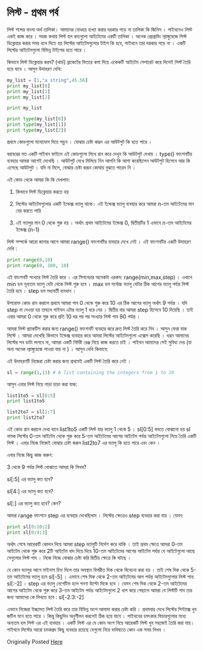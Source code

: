 # লিস্ট - প্রথম পর্ব

লিস্ট শব্দের বাংলা অর্থ তালিকা। আমাদের বোধহয় ব্যখ্যা করার দরকার পড়ে না তালিকা কি জিনিস । পাইথনেও লিস্ট একই কাজ করে । সহজ কথায় লিস্ট হল কতগুলো আইটেমের একটি তালিকা । অনেক প্রোগ্রামিং ল্যাঙ্গুয়েজে লিস্ট ডিক্লেয়ার করার সময় বলে দিতে হয় লিস্টের আইটেমগুলোর টাইপ কি হবে, পাইথনে তার দরকার পড়ে না । একটি লিস্টের আইটেমগুলো বিভিন্ন টাইপের হতে পারে ।

কিভাবে লিস্ট ডিক্লেয়ার করব? (থার্ড) ব্রাকেটের ভিতরে কমা দিয়ে একেকটি আইটেম সেপারেট করে দিলেই লিস্ট তৈরি হয়ে যাবে । আসুন উদাহরণ দেখি:

```python
my_list = [1,"a string",45.56]
print my_list[0]
print my_list[1]
print my_list[2]

print my_list

print type(my_list[0])
print type(my_list[1])
print type(my_list[2])
```

প্রথমে কোডগুলো মনোযোগ দিয়ে পড়ুন । বোঝার চেষ্টা করূন এর আউটপুট কি হতে পারে ।

বরাবরের মত একটি পাইথন ফাইলে এই কোডগুলো লিখে রান করে দেখুন কি আউটপুট দেখায় । type() ফাংশনটির ব্যবহার আমরা আগেই দেখেছি । আউটপুট দেখে মিলিয়ে নিন আপনি কি আশা করেছিলেন আউটপুট হিসেবে আর কি এসেছে আউটপুট । যদি না মিলে, বোঝার চেষ্টা করূন কোথায় বুঝতে পারেন নি ।

এই কোড থেকে আমরা কি কি দেখলাম:

1. কিভাবে লিস্ট ডিক্লেয়ার করতে হয়

2. লিস্টের আইটেমগুলোর একটি ইন্ডেক্স ভ্যালু থাকে। এই ইন্ডেক্স ভ্যালু ব্যবহার করে আমরা n-তম আইটেমের মান বের করতে পারি

3. এই ভ্যালুর মান 0 থেকে শুরু হয় । অর্থাৎ প্রথম আইটেমের ইন্ডেক্স 0, দ্বিতীয়টির 1 এভাবে n-তম আইটেমের ইন্ডেক্স (n-1)

লিস্ট সম্পর্কে আরো জানার আগে আমরা range() ফাংশনটির ব্যবহার দেখে নেই । এই ফাংশনটির একটি উদাহরণ দেখি :

```python
print range(0,10)
print range(0, 100, 10)
```

এই ফাংশনটি সংখ্যার লিস্ট তৈরি করে । এর সিগনেচার অনেকটা এরকম: range(min,max,step) । এখানে min হল নূন্যতম ভ্যালু যেটা থেকে লিস্ট শুরু হবে । max হল সর্বোচ্চ ভ্যালু যেটার ঠিক আগের ভ্যালু পর্যন্ত লিস্ট তৈরি হবে । step হল মধ্যবর্তী ব্যবধান ।

উপরোক্ত কোড রান করালে প্রথমে আমরা পাব 0 থেকে শুরু করে 10 এর ঠিক আগের ভ্যালু অর্থাৎ 9 পর্যন্ত । যদি step না দেওয়া হয় তাহলে পাইথন এটার ভ্যালু 1 ধরে নেয় । দ্বিতীয় বার আমরা step হিসেবে 10 দিয়েছি । তাই এবার আমরা 0 থেকে শুরু করে প্রতি 10 ঘর পর পর সংখ্যার লিস্ট পাব 90 পর্যন্ত ।

আমরা লিস্ট প্র্যাকটিস করার জন্য range() ফাংশনটি ব্যবহার করে দ্রুত লিস্ট তৈরি করে নিব । আসুন ফেরা যাক লিস্টে । আমরা দেখেছি কিভাবে ইন্ডেক্স ব্যবহার করে আমরা লিস্টের আইটেমগুলো এক্সেস করেছি । ধরূন আমাদের লিস্টের সব ডাটা লাগবে না, আমরা একটি নির্দিষ্ট রেঞ্জ নিয়ে কাজ করতে চাই । পাইথন আমাদের সেই সুবিধা দেয় (যা অন্য অনেক ল্যাঙ্গুয়েজে পাওয়া যায় না ) । আসুন দেখি কিভাবে:

এই উদাহরণটি নিজেরা চেষ্টা করার জন্য প্রথমেই একটি লিস্ট তৈরি করে নেই ।

```python
sl = range(1,11) # A list containing the integers from 1 to 10
```

আসুন এবার লিস্ট নিয়ে নাড়া চাড়া করা যাক:

```python
list1to5 = sl[0:5]
print list1to5

list2to7 = sl[1:7]
print list2to7
```

এই কোড রান করালে দেখা যাবে list1to5 একটি লিস্ট যার ভ্যালু 1 থেকে 5 । sl[0:5] বলতে বোঝানো হয় sl নামক লিস্টের 0-তম আইটেম থেকে শুরু করে 5-তম আইটেমের আগের আইটেম পর্যন্ত আইটেমগুলো নিয়ে তৈরি একটি লিস্ট । এবার নিজে নিজেই বোঝার চেষ্টা করুন list2to7 এর ভ্যালু কি হতে পারে এবং কেন ।

এবার নিজে কিছু কাজ করুন:

3 থেকে 9 পর্যন্ত লিস্ট বোঝাতে আমরা কি লিখব?

sl[:5] এর ভ্যালু কত হবে?

sl[4:] এর ভ্যালু কত হবে?

sl[:] এর ভ্যালু কত হবে? কেন?


আমরা range ফাংশনে step এর ব্যবহার দেখেছিলাম । লিস্টের ক্ষেত্রেও step ব্যবহার করা যায় । যেমন:

```python
print sl[0:10:2]
print sl[0:9:3]
```

অর্থাৎ শেষে আরেকটি কোলন দিয়ে আমরা step ভ্যালুটি নির্দেশ করে থাকি । তাই প্রথম ক্ষেত্রে আমরা 0-তম আইটেম থেকে শুরু করে 2টি আইটেম বাদ দিয়ে দিয়ে 10-তম আইটেমের আগের আইটেম পর্যন্ত যে আইটেগুলো আছে সেগুলোর লিস্ট পাব । নিজে নিজে বোঝার চেষ্টা করি দ্বিতীয় ক্ষেত্রে কি ঘটছে ।

যে কোন ভ্যালুর আগে মাইনাস চিহ্ন দিলে তার অবস্থান বিপরীত দিক থেকে বিবেচনা করা হয় । তাই শেষ দিক থেকে 5-তম আইটেমের ভ্যালু হবে sl[-5] । এভাবে শেষ দিক থেকে 2-তম আইটেমের আগ পর্যন্ত আইটেমগুলোর লিস্ট পাব: sl[:-2] । step এর ভ্যালু নেগেটিভ হলে গনণা উল্টো দিকে হবে । যেমন শেষ দিক থেকে 2-তম আইটেমের আগের আইটেম থেকে শুরু করে 3-তম আইটেম পর্যন্ত আইটেমগুলো 2 ধাপ করে পেছালে আমরা যে লিস্টটি পাব তার জন্য আমাদের কে লিখতে হবে : sl[-2:3:-2]

এভাবে নিজেরা ইচ্ছামত লিস্ট তৈরি করে তার বিভিন্ন অংশ আলাদা করার চেষ্টা করি । প্রথমবার দেখে লিস্টের সিন্ট্যাক্স খুব জটিল মনে হতে পারে । কিন্তু কিছুদিন অনুশীলন করলেই ঠিক হয়ে যাবে । পাইথনের চমৎকার ফিচারগুলোর মধ্যে অন্যতম হল লিস্ট এর এই ব্যবহার । একটি লিস্ট এর যে কোন অংশ নিয়ে আরেকটি লিস্ট খুব সহজেই তৈরি করা যায়। পাইথনে লিস্টের আরো চমকপ্রদ কিছু ব্যবহার রয়েছে যেগুলো নিয়ে ভবিষ্যতে কোন এক সময় লিখব ।

Originally Posted [Here](http://www.masnun.com/2011/07/19/python-in-bangla-list.html)
